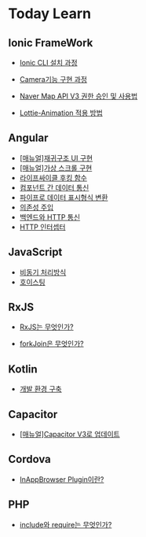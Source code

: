 # Today Learn



## Ionic FrameWork

- [Ionic CLI 설치 과정](https://github.com/sejong77/Today-Learn/blob/Master/Ionic%20FrameWork/Ionic%20CLI%20%EC%84%A4%EC%B9%98%20%EB%B0%8F%20%EC%8B%A4%ED%96%89%20%EB%A7%A4%EB%89%B4%EC%96%BC.md)



- [Camera기능 구현 과정](https://github.com/sejong77/Today-Learn/blob/Master/Ionic%20FrameWork/ionic%2C%20angular%EB%A5%BC%20%ED%99%9C%EC%9A%A9%ED%95%9C%20Camera%20%EB%A7%8C%EB%93%A4%EA%B8%B0(%EA%B5%AC%ED%98%84%EC%88%9C%EC%84%9C).md) 



- [Naver Map API V3 권한 승인 및 사용법](https://github.com/sejong77/Today-Learn/blob/Master/Ionic%20FrameWork/%EB%A7%A4%EC%9E%A5%EC%B0%BE%EA%B8%B0%2C%20%EB%A7%A4%EC%9E%A5%20%EC%83%81%EC%84%B8%EB%B3%B4%EA%B8%B0%20%EB%A7%A4%EB%89%B4%EC%96%BC%20.md)



- [Lottie-Animation 적용 방법](https://github.com/sejong77/Today-Learn/blob/Master/Ionic%20FrameWork/Lottie-Animation%20%EA%B5%AC%ED%98%84%20%EB%A7%A4%EB%89%B4%EC%96%BC.md)



## Angular

- [[매뉴얼]재귀구조 UI 구현](https://github.com/sejong77/Today-Learn/blob/Master/Angular/%EC%9E%AC%EA%B7%80%EA%B5%AC%EC%A1%B0%20UI%20%EA%B5%AC%ED%98%84.md)
- [[매뉴얼]가상 스크롤 구현](https://github.com/sejong77/Today-Learn/blob/Master/Angular/Virtual-Scroll%20%EA%B5%AC%ED%98%84%20%EB%A7%A4%EB%89%B4%EC%96%BC.md)
- [라이프싸이클 후킹 함수](https://github.com/sejong77/Today-Learn/blob/Master/Angular/%EB%9D%BC%EC%9D%B4%ED%94%84%EC%82%AC%EC%9D%B4%ED%81%B4%ED%95%A8%EC%88%98.md)
- [컴포넌트 간 데이터 통신](https://github.com/sejong77/Today-Learn/blob/Master/Angular/Component%20%EB%8D%B0%EC%9D%B4%ED%84%B0%20%ED%86%B5%EC%8B%A0.md)
- [파이프로 데이터 표시형식 변환](https://github.com/sejong77/Today-Learn/blob/Master/Angular/%ED%8C%8C%EC%9D%B4%ED%94%84%EB%A1%9C%20%EB%8D%B0%EC%9D%B4%ED%84%B0%20%ED%91%9C%EC%8B%9C%ED%98%95%EC%8B%9D%20%EB%B3%80%ED%99%98.md)
- [의존성 주입](https://github.com/sejong77/Today-Learn/blob/Master/Angular/%EC%9D%98%EC%A1%B4%EC%84%B1%20%EC%A3%BC%EC%9E%85.md)
- [백엔드와 HTTP 통신](https://github.com/sejong77/Today-Learn/blob/Master/Angular/%EB%B0%B1%EC%97%94%EB%93%9C%EC%99%80%20HTTP%20%ED%86%B5%EC%8B%A0.md)
- [HTTP 인터셉터](https://github.com/sejong77/Today-Learn/blob/Master/Angular/HTTP%20%EC%9D%B8%ED%84%B0%EC%85%89%ED%84%B0.md)

## JavaScript

- [비동기 처리방식](https://github.com/sejong77/Today-Learn/blob/Master/JavaScript/%EB%B9%84%EB%8F%99%EA%B8%B0%20%EC%B2%98%EB%A6%AC%EB%B0%A9%EC%8B%9D.md)
- [호이스팅](https://github.com/sejong77/Today-Learn/blob/Master/JavaScript/%ED%98%B8%EC%9D%B4%EC%8A%A4%ED%8C%85.md)

## RxJS

- [RxJS는 무엇인가?](https://github.com/sejong77/Today-Learn/blob/Master/JavaScript/%EB%9D%BC%EC%9D%B4%EB%B8%8C%EB%9F%AC%EB%A6%AC/RxJs/RxJS%EB%8A%94%20%EB%AC%B4%EC%97%87%EC%9D%B8%EA%B0%80%3F.md)

- [forkJoin은 무엇인가?](https://github.com/sejong77/Today-Learn/blob/Master/JavaScript/%EB%9D%BC%EC%9D%B4%EB%B8%8C%EB%9F%AC%EB%A6%AC/RxJs/forkJoin%EC%9D%80%20%EB%AC%B4%EC%97%87%EC%9D%B8%EA%B0%80%3F.md)

## Kotlin

- [개발 환경 구축](https://github.com/sejong77/Today-Learn/blob/Master/Kotlin/%5B01%5D%EA%B0%9C%EB%B0%9C%ED%99%98%EA%B2%BD%20%EA%B5%AC%EC%B6%95.md)

## Capacitor

- [[매뉴얼]Capacitor V3로 업데이트](https://github.com/sejong77/Today-Learn/blob/Master/Capacitor/Capacitor%20V3%20%EC%97%85%EB%8D%B0%EC%9D%B4%ED%8A%B8.md)

## Cordova

- [InAppBrowser Plugin이란?](https://github.com/sejong77/Today-Learn/blob/Master/Cordova/InAppBrowser%20Plugin%EC%9D%B4%EB%9E%80%3F.md)

## PHP

- [include와 require는 무엇인가?](https://github.com/sejong77/Today-Learn/blob/Master/PHP/include%EC%99%80%20require.md)

